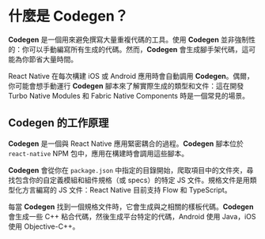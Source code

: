 # 什麼是 Codegen？

**Codegen** 是一個用來避免撰寫大量重複代碼的工具。使用 **Codegen** 並非強制性的：你可以手動編寫所有生成的代碼。然而，**Codegen** 會生成腳手架代碼，這可能為你節省大量時間。

React Native 在每次構建 iOS 或 Android 應用時會自動調用 **Codegen**。偶爾，你可能會想手動運行 **Codegen** 腳本來了解實際生成的類型和文件：這在開發 Turbo Native Modules 和 Fabric Native Components 時是一個常見的場景。

<!-- TODO: Add links to TM and FC -->

## Codegen 的工作原理

**Codegen** 是一個與 React Native 應用緊密耦合的過程。**Codegen** 腳本位於 `react-native` NPM 包中，應用在構建時會調用這些腳本。

**Codegen** 會從你在 `package.json` 中指定的目錄開始，爬取項目中的文件夾，尋找包含你的自定義模組和組件規格（或 specs）的特定 JS 文件。規格文件是用類型化方言編寫的 JS 文件：React Native 目前支持 Flow 和 TypeScript。

每當 **Codegen** 找到一個規格文件時，它會生成與之相關的樣板代碼。**Codegen** 會生成一些 C++ 粘合代碼，然後生成平台特定的代碼，Android 使用 Java，iOS 使用 Objective-C++。